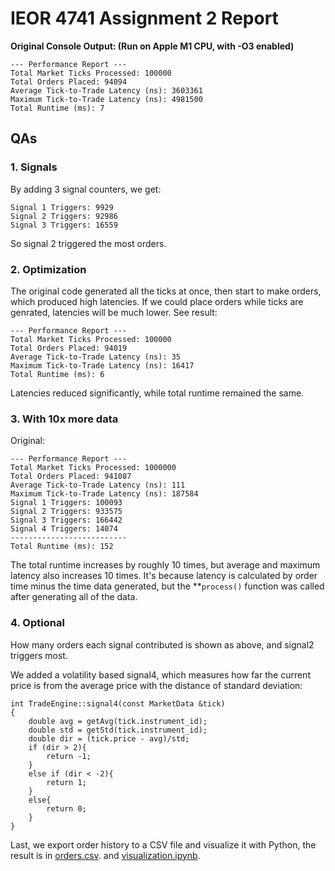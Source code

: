 # IEOR 4741 Assignment 2 Report

**Original Console Output: (Run on Apple M1 CPU, with -O3 enabled)**

```
--- Performance Report ---
Total Market Ticks Processed: 100000
Total Orders Placed: 94094
Average Tick-to-Trade Latency (ns): 3603361
Maximum Tick-to-Trade Latency (ns): 4981500
Total Runtime (ms): 7
```

## QAs

### 1. Signals

By adding 3 signal counters, we get:

```
Signal 1 Triggers: 9929
Signal 2 Triggers: 92986
Signal 3 Triggers: 16559
```

So signal 2 triggered the most orders.

### 2. Optimization

The original code generated all the ticks at once, then start to make orders, which produced high latencies. If we could place orders while ticks are genrated, latencies will be much lower. See result:

```
--- Performance Report ---
Total Market Ticks Processed: 100000
Total Orders Placed: 94019
Average Tick-to-Trade Latency (ns): 35
Maximum Tick-to-Trade Latency (ns): 16417
Total Runtime (ms): 6
```

Latencies reduced significantly, while total runtime remained the same.

### 3. With 10x more data

Original:

```
--- Performance Report ---
Total Market Ticks Processed: 1000000
Total Orders Placed: 941087
Average Tick-to-Trade Latency (ns): 111
Maximum Tick-to-Trade Latency (ns): 187584
Signal 1 Triggers: 100093
Signal 2 Triggers: 933575
Signal 3 Triggers: 166442
Signal 4 Triggers: 14074
--------------------------
Total Runtime (ms): 152
```

The total runtime increases by roughly 10 times, but average and maximum latency also increases 10 times. It's because latency is calculated by order time minus the time data generated, but the **`process()` function was called after generating all of the data.


<!-- Also, we discovered that funtion `erase()` will cost much time, so we use a ring buffer to store tick data to prevent using `erase()` and reduced the latency.

Optimized: -->
### 4. Optional
How many orders each signal contributed is shown as above, and signal2 triggers most.

We added a volatility based signal4, which measures how far the current price is from the average price with the distance of standard deviation:

```
int TradeEngine::signal4(const MarketData &tick)
{
    double avg = getAvg(tick.instrument_id);
    double std = getStd(tick.instrument_id);
    double dir = (tick.price - avg)/std;
    if (dir > 2){
        return -1;
    }
    else if (dir < -2){
        return 1;
    }
    else{
        return 0;
    }
}
```

Last, we export order history to a CSV file and visualize it with Python, the result is in [orders.csv](./High_Frequency_Trading_Engine/orders.csv). and [visualization.ipynb](./High_Frequency_Trading_Engine/visualization.ipynb).


